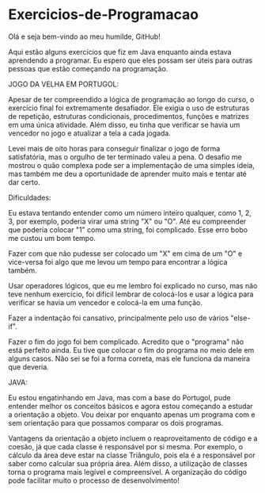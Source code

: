 # Exercicios-de-Programacao
Olá e seja bem-vindo ao meu humilde, GitHub!

Aqui estão alguns exercícios que fiz em Java enquanto ainda estava aprendendo a programar. Eu espero que eles possam ser úteis para outras pessoas que estão começando na programação.

JOGO DA VELHA EM PORTUGOL:

Apesar de ter compreendido a lógica de programação ao longo do curso, o exercício final foi extremamente desafiador. Ele exigia o uso de estruturas de repetição, estruturas condicionais, procedimentos, funções e matrizes em uma única atividade. Além disso, eu tinha que verificar se havia um vencedor no jogo e atualizar a tela a cada jogada.

Levei mais de oito horas para conseguir finalizar o jogo de forma satisfatória, mas o orgulho de ter terminado valeu a pena. O desafio me mostrou o quão complexa pode ser a implementação de uma simples ideia, mas também me deu a oportunidade de aprender muito mais e tentar até dar certo.

Dificuldades:

Eu estava tentando entender como um número inteiro qualquer, como 1, 2, 3, por exemplo, poderia virar uma string "X" ou "O". Até eu compreender que poderia colocar "1" como uma string, foi complicado. Esse erro bobo me custou um bom tempo.

Fazer com que não pudesse ser colocado um "X" em cima de um "O" e vice-versa foi algo que me levou um tempo para encontrar a lógica também.

Usar operadores lógicos, que eu me lembro foi explicado no curso, mas não teve nenhum exercício, foi difícil lembrar de colocá-los e usar a lógica para verificar se havia um vencedor e colocá-la em uma função.

Fazer a indentação foi cansativo, principalmente pelo uso de vários "else-if".

Fazer o fim do jogo foi bem complicado. Acredito que o "programa" não está perfeito ainda. Eu tive que colocar o fim do programa no meio dele em alguns casos. Não sei se foi a forma correta, mas ele funciona da maneira que deveria.

JAVA:

Eu estou engatinhando em Java, mas com a base do Portugol, pude entender melhor os conceitos básicos e agora estou começando a estudar a orientação a objeto. Vou deixar por enquanto apenas um programa com e sem orientação para que possamos comparar os dois programas.

Vantagens da orientação a objeto incluem o reaproveitamento de código e a coesão, já que cada classe é responsável por si mesma. Por exemplo, o cálculo da área deve estar na classe Triângulo, pois ela é a responsável por saber como calcular sua própria área. Além disso, a utilização de classes torna o programa mais legível e compreensível. A organização do código pode facilitar muito o processo de desenvolvimento!
